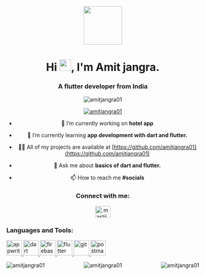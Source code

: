 <div id="header" align="center">
  <img src="https://media.giphy.com/media/M9gbBd9nbDrOTu1Mqx/giphy.gif" width="100"/>
  <div id="badges">
 <h1>
  Hi
  <img src="https://media.giphy.com/media/hvRJCLFzcasrR4ia7z/giphy.gif" width="30px"/>,
   I'm Amit jangra.
</h1> 

<h3 align="center">A flutter developer from India</h3>

<p align="center"> <img src="https://komarev.com/ghpvc/?username=amitjangra01&label=Profile%20views&color=0e75b6&style=flat" alt="amitjangra01" /> </p>

<p align="center"> <a href="https://github.com/ryo-ma/github-profile-trophy"><img src="https://github-profile-trophy.vercel.app/?username=amitjangra01" alt="amitjangra01" /></a> </p>

- 🔭 I’m currently working on **hotel app**

- 🌱 I’m currently learning **app development with dart and flutter.**

- 👨‍💻 All of my projects are available at [https://github.com/amitjangra01](https://github.com/amitjangra01)

- 💬 Ask me about **basics of dart and flutter.**

- 📫 How to reach me **#socials**

<h3 align="center">Connect with me:</h3>
<p align="center">
<a href="https://twitter.com/mastii_official" target="blank"><img align="center" src="https://raw.githubusercontent.com/rahuldkjain/github-profile-readme-generator/master/src/images/icons/Social/twitter.svg" alt="mastii_official" height="30" width="40" /></a>
</p>

<h3 align="left">Languages and Tools:</h3>
<p align="left"> <a href="https://appwrite.io" target="_blank" rel="noreferrer"> <img src="https://www.vectorlogo.zone/logos/appwriteio/appwriteio-icon.svg" alt="appwrite" width="40" height="40"/> </a> <a href="https://dart.dev" target="_blank" rel="noreferrer"> <img src="https://www.vectorlogo.zone/logos/dartlang/dartlang-icon.svg" alt="dart" width="40" height="40"/> </a> <a href="https://firebase.google.com/" target="_blank" rel="noreferrer"> <img src="https://www.vectorlogo.zone/logos/firebase/firebase-icon.svg" alt="firebase" width="40" height="40"/> </a> <a href="https://flutter.dev" target="_blank" rel="noreferrer"> <img src="https://www.vectorlogo.zone/logos/flutterio/flutterio-icon.svg" alt="flutter" width="40" height="40"/> </a> <a href="https://git-scm.com/" target="_blank" rel="noreferrer"> <img src="https://www.vectorlogo.zone/logos/git-scm/git-scm-icon.svg" alt="git" width="40" height="40"/> </a> <a href="https://postman.com" target="_blank" rel="noreferrer"> <img src="https://www.vectorlogo.zone/logos/getpostman/getpostman-icon.svg" alt="postman" width="40" height="40"/> </a> </p>
    
<p><img align="left" src="https://github-readme-stats.vercel.app/api?username=amitjangra01&show_icons=true&locale=en" alt="amitjangra01" /></p>
    
<p><img align="right" src="https://github-readme-streak-stats.herokuapp.com/?user=amitjangra01&" alt="amitjangra01" /></p>
        <div id="">  </div id="">
<p><img align="center" src="https://github-readme-stats.vercel.app/api/top-langs?username=amitjangra01&show_icons=true&locale=en&layout=compact" alt="amitjangra01" /></p>





